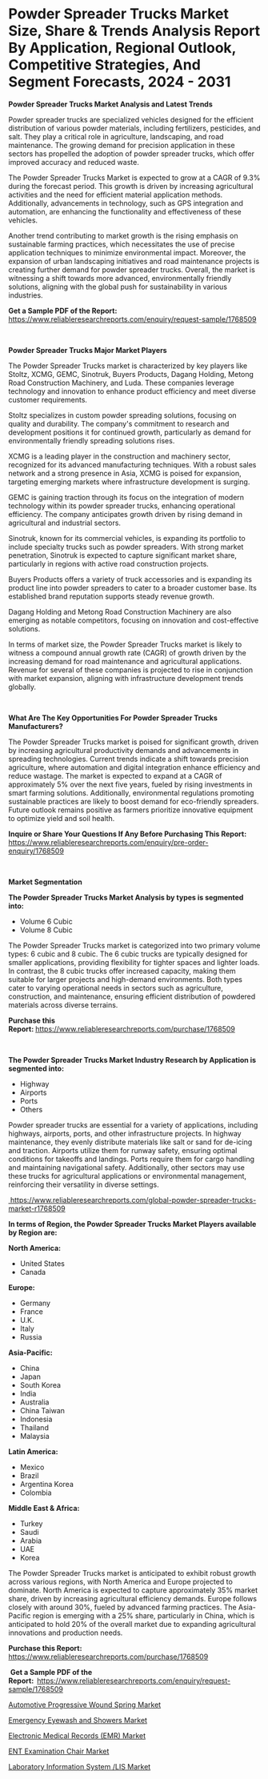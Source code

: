 <p><h1>Powder Spreader Trucks Market Size, Share & Trends Analysis Report By Application, Regional Outlook, Competitive Strategies, And Segment Forecasts, 2024 - 2031</h1></p><p><strong>Powder Spreader Trucks Market Analysis and Latest Trends</strong></p>
<p><p>Powder spreader trucks are specialized vehicles designed for the efficient distribution of various powder materials, including fertilizers, pesticides, and salt. They play a critical role in agriculture, landscaping, and road maintenance. The growing demand for precision application in these sectors has propelled the adoption of powder spreader trucks, which offer improved accuracy and reduced waste.</p><p>The Powder Spreader Trucks Market is expected to grow at a CAGR of 9.3% during the forecast period. This growth is driven by increasing agricultural activities and the need for efficient material application methods. Additionally, advancements in technology, such as GPS integration and automation, are enhancing the functionality and effectiveness of these vehicles. </p><p>Another trend contributing to market growth is the rising emphasis on sustainable farming practices, which necessitates the use of precise application techniques to minimize environmental impact. Moreover, the expansion of urban landscaping initiatives and road maintenance projects is creating further demand for powder spreader trucks. Overall, the market is witnessing a shift towards more advanced, environmentally friendly solutions, aligning with the global push for sustainability in various industries.</p></p>
<p><strong>Get a Sample PDF of the Report:&nbsp;</strong> <a href="https://www.reliableresearchreports.com/enquiry/request-sample/1768509?utm_campaign=120&utm_medium=2&utm_source=Github&utm_content=ia&utm_term=03112024&utm_id=powder-spreader-trucks">https://www.reliableresearchreports.com/enquiry/request-sample/1768509</a></p>
<p>&nbsp;</p>
<p><strong>Powder Spreader Trucks Major Market Players</strong></p>
<p><p>The Powder Spreader Trucks market is characterized by key players like Stoltz, XCMG, GEMC, Sinotruk, Buyers Products, Dagang Holding, Metong Road Construction Machinery, and Luda. These companies leverage technology and innovation to enhance product efficiency and meet diverse customer requirements.</p><p>Stoltz specializes in custom powder spreading solutions, focusing on quality and durability. The company's commitment to research and development positions it for continued growth, particularly as demand for environmentally friendly spreading solutions rises.</p><p>XCMG is a leading player in the construction and machinery sector, recognized for its advanced manufacturing techniques. With a robust sales network and a strong presence in Asia, XCMG is poised for expansion, targeting emerging markets where infrastructure development is surging.</p><p>GEMC is gaining traction through its focus on the integration of modern technology within its powder spreader trucks, enhancing operational efficiency. The company anticipates growth driven by rising demand in agricultural and industrial sectors.</p><p>Sinotruk, known for its commercial vehicles, is expanding its portfolio to include specialty trucks such as powder spreaders. With strong market penetration, Sinotruk is expected to capture significant market share, particularly in regions with active road construction projects.</p><p>Buyers Products offers a variety of truck accessories and is expanding its product line into powder spreaders to cater to a broader customer base. Its established brand reputation supports steady revenue growth.</p><p>Dagang Holding and Metong Road Construction Machinery are also emerging as notable competitors, focusing on innovation and cost-effective solutions.</p><p>In terms of market size, the Powder Spreader Trucks market is likely to witness a compound annual growth rate (CAGR) of growth driven by the increasing demand for road maintenance and agricultural applications. Revenue for several of these companies is projected to rise in conjunction with market expansion, aligning with infrastructure development trends globally.</p></p>
<p>&nbsp;</p>
<p><strong>What Are The Key Opportunities For Powder Spreader Trucks Manufacturers?</strong></p>
<p><p>The Powder Spreader Trucks market is poised for significant growth, driven by increasing agricultural productivity demands and advancements in spreading technologies. Current trends indicate a shift towards precision agriculture, where automation and digital integration enhance efficiency and reduce wastage. The market is expected to expand at a CAGR of approximately 5% over the next five years, fueled by rising investments in smart farming solutions. Additionally, environmental regulations promoting sustainable practices are likely to boost demand for eco-friendly spreaders. Future outlook remains positive as farmers prioritize innovative equipment to optimize yield and soil health.</p></p>
<p><strong>Inquire or Share Your Questions If Any Before Purchasing This Report:</strong> <a href="https://www.reliableresearchreports.com/enquiry/pre-order-enquiry/1768509?utm_campaign=120&utm_medium=2&utm_source=Github&utm_content=ia&utm_term=03112024&utm_id=powder-spreader-trucks">https://www.reliableresearchreports.com/enquiry/pre-order-enquiry/1768509</a></p>
<p>&nbsp;</p>
<p><strong>Market Segmentation</strong></p>
<p><strong>The Powder Spreader Trucks Market Analysis by types is segmented into:</strong></p>
<p><ul><li>Volume 6 Cubic</li><li>Volume 8 Cubic</li></ul></p>
<p><p>The Powder Spreader Trucks market is categorized into two primary volume types: 6 cubic and 8 cubic. The 6 cubic trucks are typically designed for smaller applications, providing flexibility for tighter spaces and lighter loads. In contrast, the 8 cubic trucks offer increased capacity, making them suitable for larger projects and high-demand environments. Both types cater to varying operational needs in sectors such as agriculture, construction, and maintenance, ensuring efficient distribution of powdered materials across diverse terrains.</p></p>
<p><strong>Purchase this Report:&nbsp;</strong><a href="https://www.reliableresearchreports.com/purchase/1768509?utm_campaign=120&utm_medium=2&utm_source=Github&utm_content=ia&utm_term=03112024&utm_id=powder-spreader-trucks">https://www.reliableresearchreports.com/purchase/1768509</a></p>
<p>&nbsp;</p>
<p><strong>The Powder Spreader Trucks Market Industry Research by Application is segmented into:</strong></p>
<p><ul><li>Highway</li><li>Airports</li><li>Ports</li><li>Others</li></ul></p>
<p><p>Powder spreader trucks are essential for a variety of applications, including highways, airports, ports, and other infrastructure projects. In highway maintenance, they evenly distribute materials like salt or sand for de-icing and traction. Airports utilize them for runway safety, ensuring optimal conditions for takeoffs and landings. Ports require them for cargo handling and maintaining navigational safety. Additionally, other sectors may use these trucks for agricultural applications or environmental management, reinforcing their versatility in diverse settings.</p></p>
<p><a href="https://www.reliableresearchreports.com/global-powder-spreader-trucks-market-r1768509?utm_campaign=120&utm_medium=2&utm_source=Github&utm_content=ia&utm_term=03112024&utm_id=powder-spreader-trucks">&nbsp;https://www.reliableresearchreports.com/global-powder-spreader-trucks-market-r1768509</a></p>
<p><strong>In terms of Region, the Powder Spreader Trucks Market Players available by Region are:</strong></p>
<p>
    <p> <strong> North America: </strong>
        <ul>
            <li>United States</li>
            <li>Canada</li>
        </ul>
        </p> 
    <p> <strong> Europe: </strong>
        <ul>
            <li>Germany</li>
            <li>France</li>
            <li>U.K.</li>
            <li>Italy</li>
            <li>Russia</li>
        </ul>
        </p> 
    <p> <strong> Asia-Pacific: </strong>
        <ul>
            <li>China</li>
            <li>Japan</li>
            <li>South Korea</li>
            <li>India</li>
            <li>Australia</li>
            <li>China Taiwan</li>
            <li>Indonesia</li>
            <li>Thailand</li>
            <li>Malaysia</li>
        </ul>
        </p> 
    <p> <strong> Latin America: </strong>
        <ul>
            <li>Mexico</li>
            <li>Brazil</li>
            <li>Argentina Korea</li>
            <li>Colombia</li>
        </ul>
        </p> 
    <p> <strong> Middle East & Africa: </strong>
        <ul>
            <li>Turkey</li>
            <li>Saudi</li>
            <li>Arabia</li>
            <li>UAE</li>
            <li>Korea</li>
        </ul>
    </p>
    </p>
<p><p>The Powder Spreader Trucks market is anticipated to exhibit robust growth across various regions, with North America and Europe projected to dominate. North America is expected to capture approximately 35% market share, driven by increasing agricultural efficiency demands. Europe follows closely with around 30%, fueled by advanced farming practices. The Asia-Pacific region is emerging with a 25% share, particularly in China, which is anticipated to hold 20% of the overall market due to expanding agricultural innovations and production needs.</p></p>
<p><strong>Purchase this Report: </strong><a href="https://www.reliableresearchreports.com/purchase/1768509?utm_campaign=120&utm_medium=2&utm_source=Github&utm_content=ia&utm_term=03112024&utm_id=powder-spreader-trucks">https://www.reliableresearchreports.com/purchase/1768509</a></p>
<p>&nbsp;<strong>Get a Sample PDF of the Report:&nbsp;&nbsp;</strong><a href="https://www.reliableresearchreports.com/enquiry/request-sample/1768509?utm_campaign=120&utm_medium=2&utm_source=Github&utm_content=ia&utm_term=03112024&utm_id=powder-spreader-trucks">https://www.reliableresearchreports.com/enquiry/request-sample/1768509</a></p>
<p><strong></strong></p>
<p><p><a href="https://github.com/ChristianClark406/Market-Research-Report-List-1/blob/main/automotive-progressive-wound-spring-market.md?utm_campaign=120&utm_medium=2&utm_source=Github&utm_content=ia&utm_term=03112024&utm_id=powder-spreader-trucks">Automotive Progressive Wound Spring Market</a></p><p><a href="https://issuu.com/reportprime-2/docs/emergency-eyewash-and-showers-marke_dc5f29cdd98d20?utm_campaign=120&utm_medium=2&utm_source=Github&utm_content=ia&utm_term=03112024&utm_id=powder-spreader-trucks">Emergency Eyewash and Showers Market</a></p><p><a href="https://www.linkedin.com/pulse/electronic-medical-records-emr-market-global-insights-sales-erfpf?utm_campaign=120&utm_medium=2&utm_source=Github&utm_content=ia&utm_term=03112024&utm_id=powder-spreader-trucks">Electronic Medical Records (EMR) Market</a></p><p><a href="https://issuu.com/reportprime-2/docs/ent-examination-chair-market-size-2_075e3153f6dbc3?utm_campaign=120&utm_medium=2&utm_source=Github&utm_content=ia&utm_term=03112024&utm_id=powder-spreader-trucks">ENT Examination Chair Market</a></p><p><a href="https://www.linkedin.com/pulse/laboratory-information-system-lis-market-trends-growth-outlook-szcyf?utm_campaign=120&utm_medium=2&utm_source=Github&utm_content=ia&utm_term=03112024&utm_id=powder-spreader-trucks">Laboratory Information System /LIS Market</a></p></p>